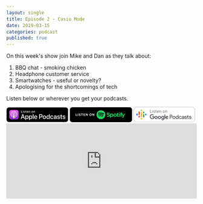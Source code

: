 ```yaml
---
layout: single
title: Episode 2 - Casio Mode
date: 2019-03-15
categories: podcast
published: true
---
```


On this week's show join Mike and Dan as they talk about:

1. BBQ chat - smoking chicken
2. Headphone customer service
3. Smartwatches - useful or novelty?
4. Apologising for the shortcomings of tech

Listen below or wherever you get your podcasts.

<a href="https://itunes.apple.com/au/podcast/ordinary-dads/id1455441874">
<img src="/assets/images/ApplePod.jpg"></a>

<a href="https://open.spotify.com/show/5u6qyzeOUh3gIfsuNpjJTj">
<img src="/assets/images/Spotify.png"></a>

<a href="https://www.google.com/podcasts?feed=aHR0cHM6Ly9yc3Mud2hvb3Noa2FhLmNvbS9yc3MvcG9kY2FzdC9pZC82MjMz">
<img src="/assets/images/google_podcasts164.png"></a>


<iframe width="100%" height="200" src="https://player.whooshkaa.com/player/episode/id/344925?visual=true&sharing=true" frameborder="0" style="width: 100%; height: 200px"></iframe>



<!--stackedit_data:
eyJoaXN0b3J5IjpbLTcwNDA2MDUyNSwyNzQ0NjA5NTcsNDgzNT
Y1NDEzLDE5NjY5NDMzMDQsLTM4ODgwODkwOSwxNjE5NDU5NDIy
LDE5MjQxNTQ3NTBdfQ==
-->
